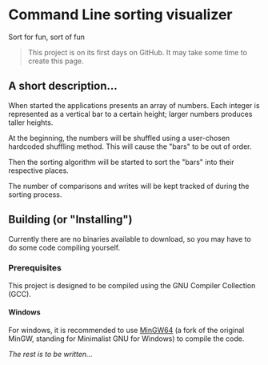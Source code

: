 # Command Line sorting visualizer
Sort for fun, sort of fun

> This project is on its first days on GitHub. It may take some time to create this page.

## A short description...
When started the applications presents an array of numbers. Each integer is represented as a vertical bar to a certain height; larger numbers produces taller heights.

At the beginning, the numbers will be shuffled using a user-chosen hardcoded shuffling method. This will cause the "bars" to be out of order.

Then the sorting algorithm will be started to sort the "bars" into their respective places.

The number of comparisons and writes will be kept tracked of during the sorting process.

## Building (or "Installing")
Currently there are no binaries available to download, so you may have to do some code compiling yourself.
### Prerequisites
This project is designed to be compiled using the GNU Compiler Collection (GCC). 
#### Windows
For windows, it is recommended to use [MinGW64](https://www.mingw-w64.org/) (a fork of the original MinGW, standing for Minimalist GNU for Windows) to compile the code.

*The rest is to be written...*
